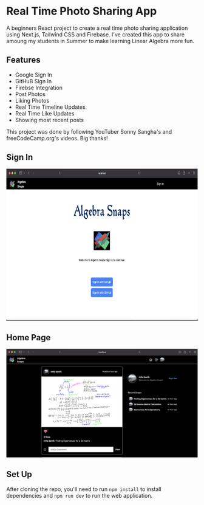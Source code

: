 # Real Time Photo Sharing App

A beginners React project to create a real time photo sharing application using Next.js, Tailwind CSS and Firebase. I've created this app to share amoung my students in Summer to make learning Linear Algebra more fun.

## Features
- Google Sign In
- GitHuB Sign In
- Firebse Integration
- Post Photos
- Liking Photos
- Real Time Timeline Updates
- Real Time Like Updates
- Showing most recent posts

This project was done by following YouTuber Sonny Sangha's and freeCodeCamp.org's videos. Big thanks!

## Sign In

<img src= 'public/images/signIn.png' height="400" weight ="600">

## Home Page

<img src= 'public/images/homePage.png '>

## Set Up

After cloning the repo, you'll need to run `npm install` to install dependencies and `npm run dev` to run the web application.

